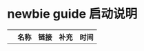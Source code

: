 # newbie guide 启动说明

<table>
   <tr>
      <th> </td>
      <th>名称</td>
      <th>链接</td>
      <th>补充</td>
      <th>时间</td>
   </tr>
</table>